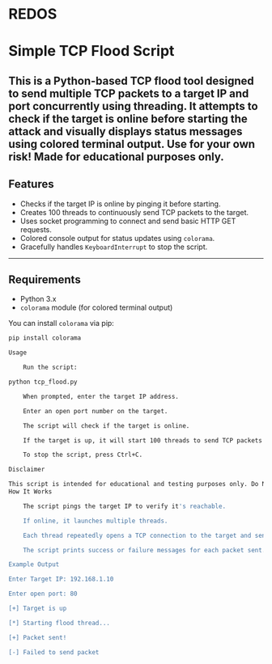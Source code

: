 # REDOS
# Simple TCP Flood Script

This is a Python-based TCP flood tool designed to send multiple TCP packets to a target IP and port concurrently using threading. It attempts to check if the target is online before starting the attack and visually displays status messages using colored terminal output.
Use for your own risk! Made for educational purposes only.
---

## Features

- Checks if the target IP is online by pinging it before starting.
- Creates 100 threads to continuously send TCP packets to the target.
- Uses socket programming to connect and send basic HTTP GET requests.
- Colored console output for status updates using `colorama`.
- Gracefully handles `KeyboardInterrupt` to stop the script.

---

## Requirements

- Python 3.x
- `colorama` module (for colored terminal output)

You can install `colorama` via pip:

```bash
pip install colorama

Usage

    Run the script:

python tcp_flood.py

    When prompted, enter the target IP address.

    Enter an open port number on the target.

    The script will check if the target is online.

    If the target is up, it will start 100 threads to send TCP packets continuously.

    To stop the script, press Ctrl+C.

Disclaimer

This script is intended for educational and testing purposes only. Do NOT use it to attack any network or system without explicit permission from the owner. Unauthorized use may be illegal and unethical.
How It Works

    The script pings the target IP to verify it's reachable.

    If online, it launches multiple threads.

    Each thread repeatedly opens a TCP connection to the target and sends a simple HTTP GET request.

    The script prints success or failure messages for each packet sent.

Example Output

Enter Target IP: 192.168.1.10

Enter open port: 80

[+] Target is up

[*] Starting flood thread...

[+] Packet sent!

[-] Failed to send packet
